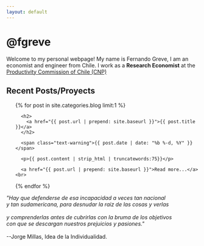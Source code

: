 ```yaml
---
layout: default
---
```

<script src="//code.jquery.com/jquery.js"></script>
<style>

.node {
  stroke: #fff;
  stroke-width: 1.5px;
}

.link {
  stroke: #999;
  stroke-opacity: .6;
}

</style>


# @fgreve

Welcome to my personal webpage! My name is Fernando Greve, I am an economist and engineer from Chile. I work as a **Research Economist** at the [Productivity Commission of Chile (CNP)](http://www.comisiondeproductividad.cl/) 


## Recent Posts/Proyects

<ul class="well">
  {% for post in site.categories.blog limit:1 %}

      <h2>
        <a href="{{ post.url | prepend: site.baseurl }}">{{ post.title }}</a>
      </h2>

      <span class="text-warning">{{ post.date | date: "%b %-d, %Y" }}</span>

      <p>{{ post.content | strip_html | truncatewords:75}}</p>
      
      <a href="{{ post.url | prepend: site.baseurl }}">Read more...</a><br>

  {% endfor %}
</ul>


><div style="text-align: right"><i> 
"Hay que defenderse de esa incapacidad a veces tan nacional<br>
y tan sudamericana, para desnudar la raiz de las cosas y verlas<br>  
y comprenderlas antes de cubrirlas con la bruma de los objetivos<br> 
con que se descargan nuestros prejuicios y pasiones."<br></i>  
--Jorge Millas, Idea de la Individualidad.</div>


<div id='d3div'></div>

<script src="//d3js.org/d3.v3.min.js"></script>
<script>

var width = $("#d3div").width(),
    height = 500;

var color = d3.scale.category20();

var force = d3.layout.force()
    .charge(-120)
    .linkDistance(30)
    .size([width, height]);

var svg = d3.select("#d3div").append("svg")
    .attr("width", width)
    .attr("height", height);

d3.json("../../../../scripts/miserables.json", function(error, graph) {
  if (error) throw error;

  force
      .nodes(graph.nodes)
      .links(graph.links)
      .start();

  var link = svg.selectAll(".link")
      .data(graph.links)
    .enter().append("line")
      .attr("class", "link")
      .style("stroke-width", function(d) { return Math.sqrt(d.value); });

  var node = svg.selectAll(".node")
      .data(graph.nodes)
    .enter().append("circle")
      .attr("class", "node")
      .attr("r", 5)
      .style("fill", function(d) { return color(d.group); })
      .call(force.drag);

  node.append("title")
      .text(function(d) { return d.name; });

  force.on("tick", function() {
    link.attr("x1", function(d) { return d.source.x; })
        .attr("y1", function(d) { return d.source.y; })
        .attr("x2", function(d) { return d.target.x; })
        .attr("y2", function(d) { return d.target.y; });

    node.attr("cx", function(d) { return d.x; })
        .attr("cy", function(d) { return d.y; });
  });
});

</script>